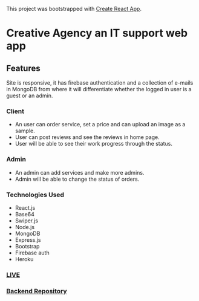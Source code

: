 This project was bootstrapped with [Create React App](https://github.com/facebook/create-react-app).

# Creative Agency an IT support web app


## Features
Site is responsive, it has firebase authentication and a collection of e-mails in MongoDB from where it will differentiate whether the logged in user is a guest or an admin.

### Client 
- An user can order service,  set a price and can upload an image as a sample.
- User can post reviews and see the reviews in home page.
- User will be able to see their work progress through the status.

### Admin
- An admin can add services and make more admins.
- Admin will be able to change the status of orders.


### Technologies Used 
- React.js
- Base64
- Swiper.js
- Node.js
- MongoDB
- Express.js
- Bootstrap
- Firebase auth
- Heroku

### [LIVE](https://creative-agency-13e91.web.app/)
### [Backend Repository](https://github.com/azizul016/creative-agency-sarver)